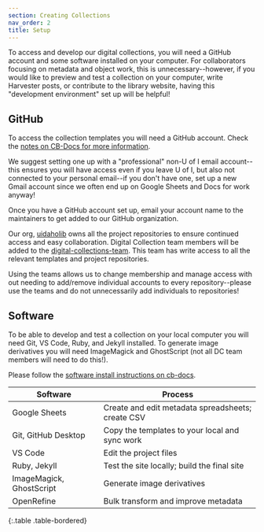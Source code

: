 ```yaml
---
section: Creating Collections
nav_order: 2
title: Setup
---
```


To access and develop our digital collections, you will need a GitHub account and some software installed on your computer. 
For collaborators focusing on metadata and object work, this is unnecessary--however, if you would like to preview and test a collection on your computer, write Harvester posts, or contribute to the library website, having this "development environment" set up will be helpful!

## GitHub 

To access the collection templates you will need a GitHub account. Check the [notes on CB-Docs for more information](https://collectionbuilder.github.io/cb-docs/docs/software/github/#github-account).

We suggest setting one up with a "professional" non-U of I email account--this ensures you will have access even if you leave U of I, but also not connected to your personal email--if you don't have one, set up a new Gmail account since we often end up on Google Sheets and Docs for work anyway!

Once you have a GitHub account set up, email your account name to the maintainers to get added to our GitHub organization. 

Our org, [uidaholib](https://github.com/uidaholib) owns all the project repositories to ensure continued access and easy collaboration. 
Digital Collection team members will be added to the [digital-collections-team](https://github.com/orgs/uidaholib/teams/digital-collections-team). 
This team has write access to all the relevant templates and project repositories. 

Using the teams allows us to change membership and manage access with out needing to add/remove individual accounts to every repository--please use the teams and do not unnecessarily add individuals to repositories!

## Software 

To be able to develop and test a collection on your local computer you will need Git, VS Code, Ruby, and Jekyll installed.
To generate image derivatives you will need ImageMagick and GhostScript (not all DC team members will need to do this!).

Please follow the [software install instructions on cb-docs](https://collectionbuilder.github.io/cb-docs/docs/software/).

| Software | Process |
| --- | --- |
| Google Sheets | Create and edit metadata spreadsheets; create CSV |
| Git, GitHub Desktop | Copy the templates to your local and sync work |
| VS Code | Edit the project files |
| Ruby, Jekyll | Test the site locally; build the final site |
| ImageMagick, GhostScript | Generate image derivatives |
| OpenRefine | Bulk transform and improve metadata |
{:.table .table-bordered}

